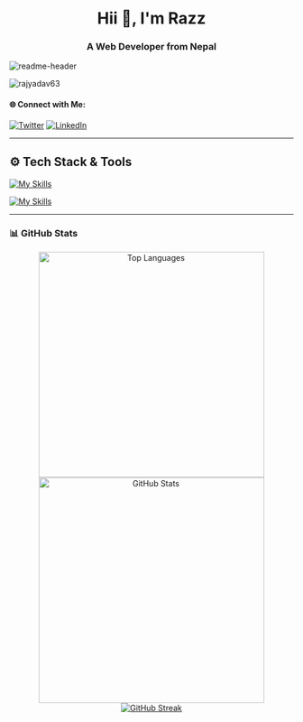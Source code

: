 <h1 align="center">Hii 👋, I'm Razz</h1>

<h3 align="center">A Web Developer from Nepal</h3>

![readme-header](headerfixed.jpg)

<p align="left">
  <img src="https://komarev.com/ghpvc/?username=rajyadav63&label=Profile%20views&color=0e75b6&style=flat" alt="rajyadav63" />
</p>

<h4>🌐 Connect with Me:</h4>

[![Twitter](https://skillicons.dev/icons?i=twitter)](https://twitter.com/rajyadav63)
[![LinkedIn](https://skillicons.dev/icons?i=linkedin)](https://www.linkedin.com/in/rajyadav63/)




---

## ⚙️ Tech Stack & Tools

[![My Skills](https://skillicons.dev/icons?i=js,java,react,tailwind,nodejs,express,mongodb,mysql,html,css,&theme=light)](https://skills.thijs.gg)


[![My Skills](https://skillicons.dev/icons?i=linux,vscode,git,github,postman,npm,notion,figma,vite,vercel&theme=light)](https://skills.thijs.gg)

---

### 📊 GitHub Stats
<div align="center">

  <a href="https://github.com/rajyadav63">
    <img alt="Top Languages" src="https://readme-stats.warengonzaga.com/api/top-langs?username=rajyadav63&layout=compact&theme=radical" width="400px"/>
  </a>

  <a href="https://github.com/rajyadav63">
    <img alt="GitHub Stats" src="https://readme-stats.warengonzaga.com/api?username=rajyadav63&show_icons=true&count_private=true&theme=radical" width="400px"/>
  </a>

  <br/>

  <a href="https://github.com/rajyadav63">
    <img alt="GitHub Streak" src="https://streak-stats.demolab.com?user=rajyadav63&theme=radical&border_radius=2.5"/>
  </a>

</div>





